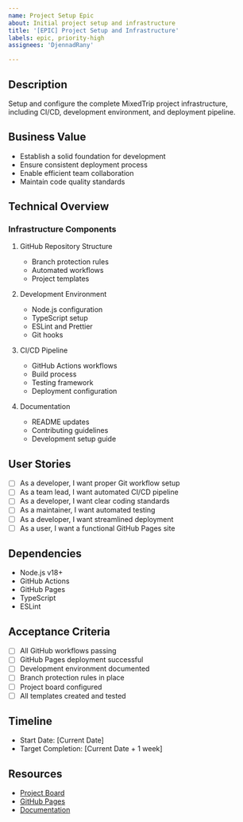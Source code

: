```yaml
---
name: Project Setup Epic
about: Initial project setup and infrastructure
title: '[EPIC] Project Setup and Infrastructure'
labels: epic, priority-high
assignees: 'DjennadRany'

---
```


## Description
Setup and configure the complete MixedTrip project infrastructure, including CI/CD, development environment, and deployment pipeline.

## Business Value
- Establish a solid foundation for development
- Ensure consistent deployment process
- Enable efficient team collaboration
- Maintain code quality standards

## Technical Overview
### Infrastructure Components
1. GitHub Repository Structure
   - Branch protection rules
   - Automated workflows
   - Project templates

2. Development Environment
   - Node.js configuration
   - TypeScript setup
   - ESLint and Prettier
   - Git hooks

3. CI/CD Pipeline
   - GitHub Actions workflows
   - Build process
   - Testing framework
   - Deployment configuration

4. Documentation
   - README updates
   - Contributing guidelines
   - Development setup guide

## User Stories
- [ ] As a developer, I want proper Git workflow setup
- [ ] As a team lead, I want automated CI/CD pipeline
- [ ] As a developer, I want clear coding standards
- [ ] As a maintainer, I want automated testing
- [ ] As a developer, I want streamlined deployment
- [ ] As a user, I want a functional GitHub Pages site

## Dependencies
- Node.js v18+
- GitHub Actions
- GitHub Pages
- TypeScript
- ESLint

## Acceptance Criteria
- [ ] All GitHub workflows passing
- [ ] GitHub Pages deployment successful
- [ ] Development environment documented
- [ ] Branch protection rules in place
- [ ] Project board configured
- [ ] All templates created and tested

## Timeline
- Start Date: [Current Date]
- Target Completion: [Current Date + 1 week]

## Resources
- [Project Board](https://github.com/DjennadRany/MixedTrip_MotorSearch/projects)
- [GitHub Pages](https://djennadrany.github.io/MixedTrip_MotorSearch)
- [Documentation](./docs) 